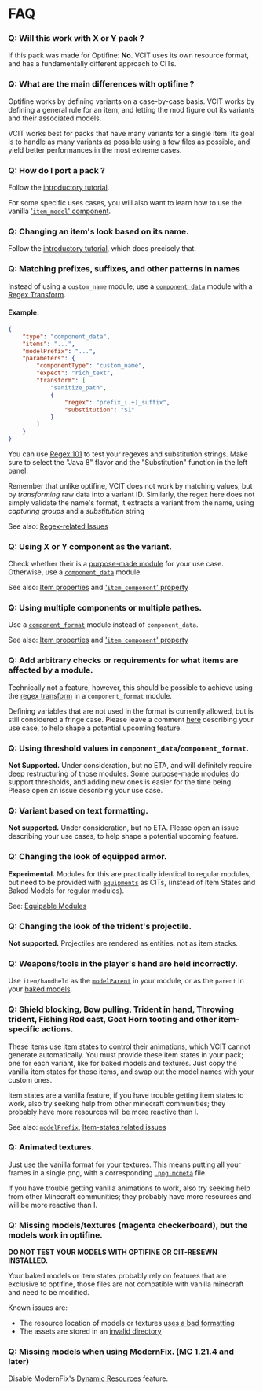 # FAQ

### Q: Will this work with X or Y pack ?
If this pack was made for Optifine: **No**.
VCIT uses its own resource format, and has a fundamentally different approach to CITs.


### Q: What are the main differences with optifine ?
Optifine works by defining variants on a case-by-case basis. VCIT works by defining a general rule for an item, and letting the mod figure out its variants and their associated models.

VCIT works best for packs that have many variants for a single item.
Its goal is to handle as many variants as possible using a few files as possible, and yield better performances in the most extreme cases.


### Q: How do I port a pack ?
Follow the [introductory tutorial](./Getting%20Started%20&%20Troubleshooting). 

For some specific uses cases, you will also want to learn how to use the vanilla ['`item_model`' component](https://minecraft.wiki/w/Items_model_definition).


### Q: Changing an item's look based on its name.
Follow the [introductory tutorial](./Getting%20Started%20&%20Troubleshooting), which does precisely that.

### Q: Matching prefixes, suffixes, and other patterns in names

Instead of using a `custom_name` module, use a [`component_data`](./Module-Types.md#component_data) module with a [Regex Transform](./Item-Properties.md#regex-transform).

#### Example:
```json
{
	"type": "component_data",
	"items": "...",
	"modelPrefix": "...",
	"parameters": {
		"componentType": "custom_name",
		"expect": "rich_text",
		"transform": [
			"sanitize_path",
			{
				"regex": "prefix_(.+)_suffix",
				"substitution": "$1"
			}
		]
	}
}
```

You can use [Regex 101](https://regex101.com/) to test your regexes and substitution strings. Make sure to select the "Java 8" flavor and the "Substitution" function in the left panel.

Remember that unlike optifine, VCIT does not work by matching values, but by *transforming* raw data into a variant ID. Similarly, the regex here does not simply validate the name's format, it extracts a variant from the name, using _capturing groups_ and a _substitution_ string

See also: [Regex-related Issues](https://github.com/Estecka/mc-Variants-CIT/issues?q=is%3Aissue%20label%3A%22items%20states%22)


### Q: Using X or Y component as the variant.
Check whether their is a [purpose-made module](./Module-Types#purpose-made-modules) for your use case. Otherwise, use a [`component_data`](./Module-Types#component_data) module.

See also: [Item properties](./Item-Properties) and ['`item_component`' property](./Item-Properties#item_component)


### Q: Using multiple components or multiple pathes.
Use a [`component_format`](./Module-Types#component_format) module instead of `component_data`.

See also: [Item properties](./Item-Properties) and ['`item_component`' property](./Item-Properties#item_component)


### Q: Add arbitrary checks or requirements for what items are affected by a module.
Technically not a feature, however, this should be possible to achieve using the [regex transform](./Item-Properties#regex-transform) in a `component_format` module.

Defining variables that are not used in the format is currently allowed, but is still considered a fringe case. Please leave a comment [here](https://github.com/Estecka/mc-Variants-CIT/issues/57) describing your use case, to help shape a potential upcoming feature.


### Q: Using threshold values in `component_data`/`component_format`.
**Not Supported.** Under consideration, but no ETA, and will definitely require deep restructuring of those modules. Some [purpose-made modules](./Module-Types#purpose-made-modules) do support thresholds, and adding new ones is easier for the time being. Please open an issue describing your use case.


### Q: Variant based on text formatting.
**Not supported.** Under consideration, but no ETA. Please open an issue describing your use cases, to help shape a potential upcoming feature.


### Q: Changing the look of equipped armor.
**Experimental.**
Modules for this are practically identical to regular modules, but need to be provided with [`equipments`](https://minecraft.wiki/w/Equipment) as CITs, (instead of Item States and Baked Models for regular modules).

See: [Equipable Modules](https://github.com/Estecka/mc-Variants-CIT/wiki/Equipped%20Armor)


### Q: Changing the look of the trident's projectile.
**Not supported.** Projectiles are rendered as entities, not as item stacks.


### Q: Weapons/tools in the player's hand are held incorrectly.
Use `item/handheld` as the [`modelParent`](./Module-Configuration#modelparent) in your module, or as the `parent` in your [baked models](https://minecraft.wiki/w/Model#Item_models).


###	Q: Shield blocking, Bow pulling, Trident in hand, Throwing trident, Fishing Rod cast, Goat Horn tooting and other item-specific actions.
These items use [item states](https://minecraft.wiki/w/Items_model_definition) to control their animations, which VCIT cannot generate automatically. You must provide these item states in your pack; one for each variant, like for baked models and textures. Just copy the vanilla item states for those items, and swap out the model names with your custom ones.

Item states are a vanilla feature, if you have trouble getting item states to work, also try seeking help from other minecraft communities; they probably have more resources will be more reactive than I.

See also: [`modelPrefix`](./Module-Configuration#modelprefix), [Item-states related issues](https://github.com/Estecka/mc-Variants-CIT/issues?q=is%3Aissue%20label%3A%22items%20states%22)


### Q: Animated textures.
Just use the vanilla format for your textures. This means putting all your frames in a single png, with a corresponding [`.png.mcmeta`](https://minecraft.wiki/w/Resource_pack#Texture_animation) file.

If you have trouble getting vanilla animations to work, also try seeking help from other Minecraft communities; they probably have more resources and will be more reactive than I.


### Q: Missing models/textures (magenta checkerboard), but the models work in optifine.
__**DO NOT TEST YOUR MODELS WITH OPTIFINE OR CIT-RESEWN INSTALLED.**__

Your baked models or item states probably rely on features that are exclusive to optifine, those files are not compatible with vanilla minecraft and need to be modified.

Known issues are:
- The resource location of models or textures [uses a bad formatting](https://github.com/Estecka/mc-Variants-CIT/issues/42#issuecomment-2746369948)
- The assets are stored in an [invalid directory](https://github.com/Estecka/mc-Variants-CIT/issues/40#issuecomment-2711744555)


### Q: Missing models when using ModernFix. (MC 1.21.4 and later)
Disable ModernFix's [Dynamic Resources](https://github.com/embeddedt/ModernFix/wiki/Dynamic-Resources-FAQ) feature.
